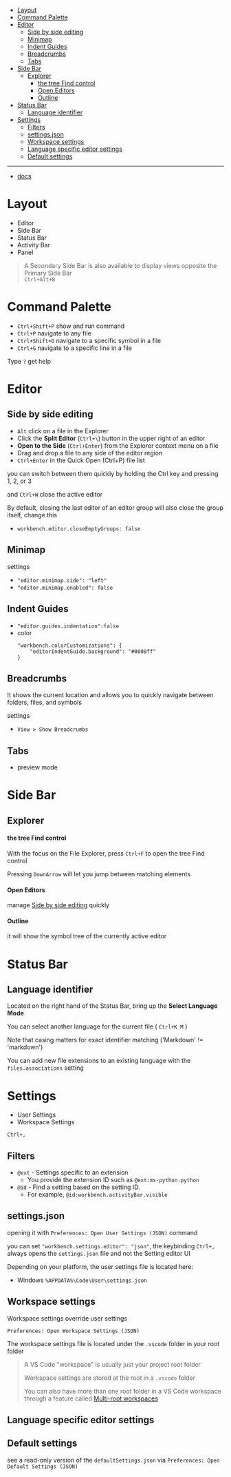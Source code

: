 - [Layout](#layout)
- [Command Palette](#command-palette)
- [Editor](#editor)
  - [Side by side editing](#side-by-side-editing)
  - [Minimap](#minimap)
  - [Indent Guides](#indent-guides)
  - [Breadcrumbs](#breadcrumbs)
  - [Tabs](#tabs)
- [Side Bar](#side-bar)
  - [Explorer](#explorer)
      - [the tree Find control](#the-tree-find-control)
      - [Open Editors](#open-editors)
      - [Outline](#outline)
- [Status Bar](#status-bar)
  - [Language identifier](#language-identifier)
- [Settings](#settings)
  - [Filters](#filters)
  - [settings.json](#settingsjson)
  - [Workspace settings](#workspace-settings)
  - [Language specific editor settings](#language-specific-editor-settings)
  - [Default settings](#default-settings)

---

- [docs](https://code.visualstudio.com/docs)

# Layout

- Editor
- Side Bar
- Status Bar
- Activity Bar
- Panel

> A Secondary Side Bar is also available to display views opposite the Primary Side Bar  
> `Ctrl+Alt+B`

# Command Palette

- `Ctrl+Shift+P` show and run command
- `Ctrl+P` navigate to any file
- `Ctrl+Shift+O` navigate to a specific symbol in a file
- `Ctrl+G` navigate to a specific line in a file

Type `?` get help

# Editor

## Side by side editing

*   `Alt` click on a file in the Explorer
*   Click the **Split Editor** (`Ctrl+\`) button in the upper right of an editor
*   **Open to the Side** (`Ctrl+Enter`) from the Explorer context menu on a file 
*   Drag and drop a file to any side of the editor region
*   `Ctrl+Enter` in the Quick Open (Ctrl+P) file list

you can switch between them quickly by holding the Ctrl key and pressing 1, 2, or 3

and `Ctrl+W` close the active editor

By default, closing the last editor of an editor group will also close the group itself, change this

- `workbench.editor.closeEmptyGroups: false`


## Minimap

settings

- `"editor.minimap.side": "left"`
- `"editor.minimap.enabled": false`

## Indent Guides

- `"editor.guides.indentation":false`
- color
  ```
  "workbench.colorCustomizations": {
      "editorIndentGuide.background": "#0000ff"
  }
  ```

## Breadcrumbs

It shows the current location and allows you to quickly navigate between folders, files, and symbols

settings

- `View > Show Breadcrumbs`

## Tabs

- preview mode

# Side Bar

## Explorer

#### the tree Find control

With the focus on the File Explorer, press `Ctrl+F` to open the tree Find control

Pressing `DownArrow` will let you jump between matching elements

#### Open Editors

manage [Side by side editing](#Side-by-side-editing) quickly 

#### Outline

it will show the symbol tree of the currently active editor


# Status Bar

## Language identifier

Located on the right hand of the Status Bar, bring up the **Select Language Mode**

You can select another language for the current file ( `Ctrl+K M` )

Note that casing matters for exact identifier matching ('Markdown' != 'markdown')

You can add new file extensions to an existing language with the `files.associations` setting


# Settings

- User Settings
- Workspace Settings

`Ctrl+,`

## Filters

- `@ext` - Settings specific to an extension
  - You provide the extension ID such as `@ext:ms-python.python`
- `@id` - Find a setting based on the setting ID.
  - For example, `@id:workbench.activityBar.visible`

## settings.json

opening it with `Preferences: Open User Settings (JSON)` command

you can set `"workbench.settings.editor": "json"`, the keybinding `Ctrl+,` always opens the `settings.json` file and not the Setting editor UI

Depending on your platform, the user settings file is located here:

- Windows `%APPDATA%\Code\User\settings.json`

## Workspace settings

Workspace settings override user settings

`Preferences: Open Workspace Settings (JSON)`

The workspace settings file is located under the `.vscode` folder in your root folder

> A VS Code "workspace" is usually just your project root folder
> 
> Workspace settings are stored at the root in a `.vscode` folder
> 
> You can also have more than one root folder in a VS Code workspace through a feature called [Multi-root workspaces](https://code.visualstudio.com/docs/editor/multi-root-workspaces)

## Language specific editor settings

## Default settings

see a read-only version of the `defaultSettings.json` via `Preferences: Open Default Settings (JSON)`